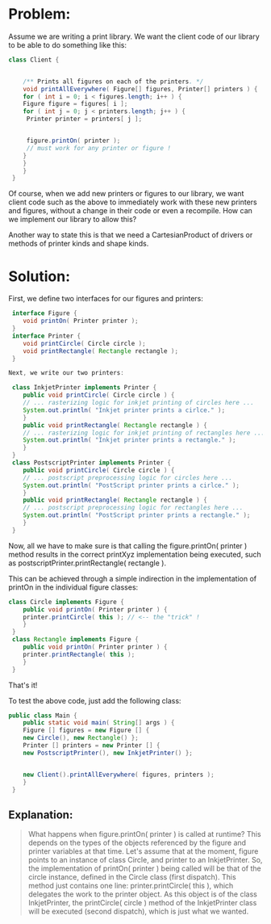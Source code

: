 # Problem:

Assume we are writing a print library. We want the client code of our library to be able to do something like this:
```java
class Client {


	/** Prints all figures on each of the printers. */
	void printAllEverywhere( Figure[] figures, Printer[] printers ) {
	for ( int i = 0; i < figures.length; i++ ) {
	Figure figure = figures[ i ];
	for ( int j = 0; j < printers.length; j++ ) {
	 Printer printer = printers[ j ];


	 figure.printOn( printer ); 
	 // must work for any printer or figure !
	}
	}
	}
 }
```

Of course, when we add new printers or figures to our library, we want client code such as the above to immediately work with these new printers and figures, without a change in their code or even a recompile. How can we implement our library to allow this?

Another way to state this is that we need a CartesianProduct of drivers or methods of printer kinds and shape kinds. 

# Solution:

First, we define two interfaces for our figures and printers:

```java
 interface Figure {
	void printOn( Printer printer );
 }
 interface Printer {
	void printCircle( Circle circle );
	void printRectangle( Rectangle rectangle );
 }

Next, we write our two printers:

 class InkjetPrinter implements Printer {
	public void printCircle( Circle circle ) {
	// ... rasterizing logic for inkjet printing of circles here ...
	System.out.println( "Inkjet printer prints a cirlce." );
	}
	public void printRectangle( Rectangle rectangle ) {
	// ... rasterizing logic for inkjet printing of rectangles here ...
	System.out.println( "Inkjet printer prints a rectangle." );
	}
 }
 class PostscriptPrinter implements Printer {
	public void printCircle( Circle circle ) {
	// ... postscript preprocessing logic for circles here ...
	System.out.println( "PostScript printer prints a cirlce." );
	}
	public void printRectangle( Rectangle rectangle ) {
	// ... postscript preprocessing logic for rectangles here ...
	System.out.println( "PostScript printer prints a rectangle." );
	}
 }

```
Now, all we have to make sure is that calling the figure.printOn( printer ) method results in the correct printXyz implementation being executed, such as postscriptPrinter.printRectangle( rectangle ).

This can be achieved through a simple indirection in the implementation of printOn in the individual figure classes: 

```java
class Circle implements Figure {
	public void printOn( Printer printer ) {
	printer.printCircle( this ); // <-- the "trick" !
	}
 }
 class Rectangle implements Figure {
	public void printOn( Printer printer ) {
	printer.printRectangle( this );
	}
 }
```

That's it!

To test the above code, just add the following class: 

```java
public class Main {
	public static void main( String[] args ) {
	Figure [] figures = new Figure [] { 
	new Circle(), new Rectangle() };
	Printer [] printers = new Printer [] { 
	new PostscriptPrinter(), new InkjetPrinter() };


	new Client().printAllEverywhere( figures, printers );
	}
 }
```

## Explanation:

>What happens when figure.printOn( printer ) is called at runtime? This depends on the types of the objects referenced by the figure and printer variables at that time. Let's assume that at the moment, figure points to an instance of class Circle, and printer to an InkjetPrinter. So, the implementation of printOn( printer ) being called will be that of the circle instance, defined in the Circle class (first dispatch). This method just contains one line: printer.printCircle( this ), which delegates the work to the printer object. As this object is of the class InkjetPrinter, the printCircle( circle ) method of the InkjetPrinter class will be executed (second dispatch), which is just what we wanted. 